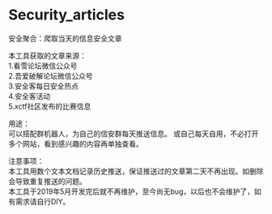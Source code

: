 # Security_articles
安全聚合：爬取当天的信息安全文章

本工具获取的文章来源：   
    1.看雪论坛微信公众号  
    2.吾爱破解论坛微信公众号  
    3.安全客每日安全热点  
    4.安全客活动  
    5.xctf社区发布的比赛信息  

用途：  
  可以搭配群机器人，为自己的信安群每天推送信息。
  或自己每天自用，不必打开多个网站，看到感兴趣的内容再单独查看。

注意事项：  
  本工具用数个文本文档记录历史推送，保证推送过的文章第二天不再出现。如删除会导致重复推送的问题。  
  本工具于2019年5月开发完后就不再维护，至今尚无bug，以后也不会维护了，如有需求请自行DIY。








